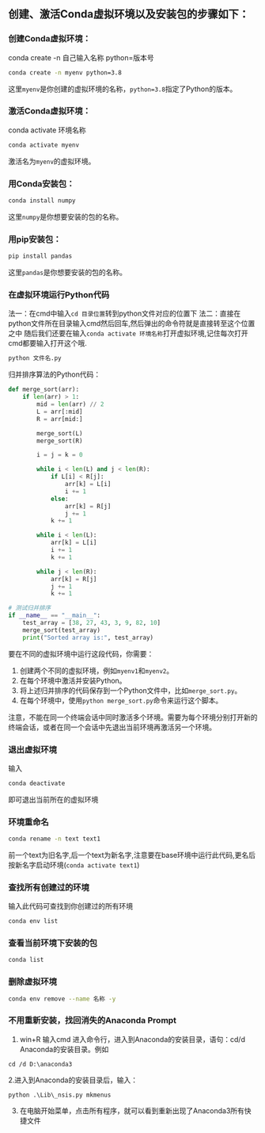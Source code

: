## 创建、激活Conda虚拟环境以及安装包的步骤如下：

### 创建Conda虚拟环境：
conda create -n 自己输入名称 python=版本号
   ```bash
   conda create -n myenv python=3.8
   ```
   这里`myenv`是你创建的虚拟环境的名称，`python=3.8`指定了Python的版本。

### 激活Conda虚拟环境：
conda activate 环境名称
   ```bash
   conda activate myenv
   ```
   激活名为`myenv`的虚拟环境。

###  用Conda安装包：
   ```bash
   conda install numpy
   ```
   这里`numpy`是你想要安装的包的名称。

### 用pip安装包：
   ```bash
   pip install pandas
   ```
   这里`pandas`是你想要安装的包的名称。

### 在虚拟环境运行Python代码
法一：在cmd中输入`cd 目录位置`转到python文件对应的位置下
法二：直接在python文件所在目录输入cmd然后回车,然后弹出的命令符就是直接转至这个位置之中
随后我们还要在输入`conda activate 环境名称`打开虚拟环境,记住每次打开cmd都要输入打开这个哦.
```bash
python 文件名.py
```

归并排序算法的Python代码：

```python
def merge_sort(arr):
    if len(arr) > 1:
        mid = len(arr) // 2
        L = arr[:mid]
        R = arr[mid:]

        merge_sort(L)
        merge_sort(R)

        i = j = k = 0

        while i < len(L) and j < len(R):
            if L[i] < R[j]:
                arr[k] = L[i]
                i += 1
            else:
                arr[k] = R[j]
                j += 1
            k += 1

        while i < len(L):
            arr[k] = L[i]
            i += 1
            k += 1

        while j < len(R):
            arr[k] = R[j]
            j += 1
            k += 1

# 测试归并排序
if __name__ == "__main__":
    test_array = [38, 27, 43, 3, 9, 82, 10]
    merge_sort(test_array)
    print("Sorted array is:", test_array)
```

要在不同的虚拟环境中运行这段代码，你需要：

1. 创建两个不同的虚拟环境，例如`myenv1`和`myenv2`。
2. 在每个环境中激活并安装Python。
3. 将上述归并排序的代码保存到一个Python文件中，比如`merge_sort.py`。
4. 在每个环境中，使用`python merge_sort.py`命令来运行这个脚本。

注意，不能在同一个终端会话中同时激活多个环境。需要为每个环境分别打开新的终端会话，或者在同一个会话中先退出当前环境再激活另一个环境。

### 退出虚拟环境
输入
```bash
conda deactivate
```
即可退出当前所在的虚拟环境

### 环境重命名
```bash
conda rename -n text text1
```
前一个text为旧名字,后一个text为新名字,注意要在base环境中运行此代码,更名后按新名字启动环境(`conda activate text1`)

### 查找所有创建过的环境
输入此代码可查找到你创建过的所有环境
```bash
conda env list
```

### 查看当前环境下安装的包
```bash
conda list
```

### 删除虚拟环境
```bash
conda env remove --name 名称 -y
```
### 不用重新安装，找回消失的Anaconda Prompt
1. win+R 输入cmd 进入命令行，进入到Anaconda的安装目录，语句：cd/d Anaconda的安装目录。例如
```
cd /d D:\anaconda3
```
2.进入到Anaconda的安装目录后，输入：
```
python .\Lib\_nsis.py mkmenus
```
3. 在电脑开始菜单，点击所有程序，就可以看到重新出现了Anaconda3所有快捷文件 